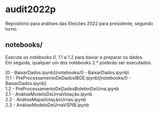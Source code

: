 # audit2022p
Repositório para análises das Eleições 2022 para presidente, segundo turno.

## notebooks/
Execute os notebooks 0, 1.1 e 1.2 para baixar e preparar os dados. <br>
Em seguida, qualquer um dos notebooks 2.* poderão ser executados. <br>

[0 - BaixarDados.ipynb](notebooks/0 - BaixarDados.ipynb) <br>
(1.1 - PreProcessamentoDeDadosIBGE.ipynb)[notebooks/0 - BaixarDados.ipynb] <br> 
1.2 - PreProcessamentoDeDadosBoletimDeUrna.ipynb <br>
2.1 - AnáliseModeloDeUrnaVotação.ipynb <br>
2.2 - AnáliseMapaVotaçãoUrnas.ipynb <br>
2.3 - AnáliseModeloDeUrnaVSPIB.ipynb <br>
